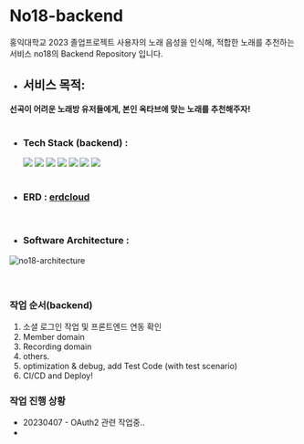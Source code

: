 # No18-backend
홍익대학교 2023 졸업프로젝트
사용자의 노래 음성을 인식해, 적합한 노래를 추천하는 서비스
no18의 Backend Repository 입니다.

- ## 서비스 목적:
**선곡이 어려운 노래방 유저들에게, 본인 옥타브에 맞는 노래를 추천해주자!**
<br>
<br>

- ### Tech Stack (backend) : 
  <img src="https://img.shields.io/badge/java-007396?style=for-the-badge&logo=java&logoColor=white">

  <img src="https://img.shields.io/badge/springboot-6DB33F?style=for-the-badge&logo=springboot&logoColor=white">
  <img src="https://img.shields.io/badge/gradle-02303A?style=for-the-badge&logo=gradle&logoColor=white">
  <img src="https://img.shields.io/badge/mysql-4479A1?style=for-the-badge&logo=mysql&logoColor=white">
  <img src="https://img.shields.io/badge/amazonaws-232F3E?style=for-the-badge&logo=amazonaws&logoColor=white">
  <img src="https://img.shields.io/badge/github-181717?style=for-the-badge&logo=github&logoColor=white">
  <img src="https://img.shields.io/badge/git-F05032?style=for-the-badge&logo=git&logoColor=white">
  <br><br>
- ### ERD : [erdcloud](https://www.erdcloud.com/d/hr4f9qxLGpQcoyPp9)

<br>

- ### Software Architecture : 
![no18-architecture](https://no18.s3.ap-northeast-2.amazonaws.com/images/20230327_1.drawio.png)
<br><br><br>

### 작업 순서(backend)
1. 소셜 로그인 작업 및 프론트엔드 연동 확인
2. Member domain 
3. Recording domain
4. others.
5. optimization & debug, add Test Code (with test scenario)
6. CI/CD and Deploy!



### 작업 진행 상황

- 20230407 - OAuth2 관련 작업중.. 
- 


